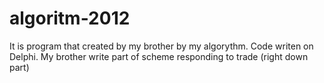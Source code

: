 # algoritm-2012
It is program that created by my brother by my algorythm. Code writen on Delphi.
My brother write part of scheme responding to trade (right down part)
